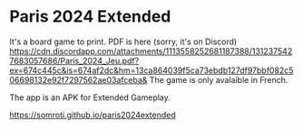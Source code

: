 # Paris 2024 Extended
It's a board game to print. PDF is here (sorry, it's on Discord) https://cdn.discordapp.com/attachments/1113558252681187388/1312375427683057686/Paris_2024_Jeu.pdf?ex=674c445c&is=674af2dc&hm=13ca864039f5ca73ebdb127df97bbf082c506698132e92f7297562ae03afceba& The game is only avalaible in French.

The app is an APK for Extended Gameplay.

https://somroti.github.io/paris2024extended
